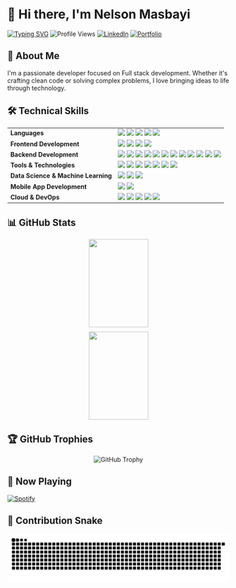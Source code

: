 # 👋 Hi there, I'm Nelson Masbayi

[![Typing SVG](https://readme-typing-svg.demolab.com?font=Fira+Code&pause=1000&width=435&lines=Full+Stack+Developer;Blockchain+Maximalist;Open+Source+Enthusiast;Always+Learning,+Always+Curious)](https://git.io/typing-svg)
![Profile Views](https://komarev.com/ghpvc/?username=NMsby&color=brightgreen)
[![LinkedIn](https://img.shields.io/badge/LinkedIn-Connect-blue.svg?logo=linkedin&logoColor=white)](https://www.linkedin.com/in/nmsby/)
[![Portfolio](https://img.shields.io/badge/Portfolio-Visit-success.svg?color=800080)](https://nelsonmasbayi.vercel.app/)
## 🚀 About Me
I'm a passionate developer focused on Full stack development. Whether it's crafting clean code or solving complex problems, I love bringing ideas to life through technology.

<!-- ### 💡 What I Do
- 🔭 Currently working on Data Science/AI
- 🌱 Learning Python
- 👯 Looking to collaborate on anything and everything!
- 💬 Ask me about...
-->
## 🛠️ Technical Skills

<table>
  <tr>
    <td><strong>Languages</strong></td>
    <td>
      <img src="https://img.shields.io/badge/Python-3776AB?style=for-the-badge&logo=python&logoColor=white" />
      <img src="https://img.shields.io/badge/JavaScript-F7DF1E?style=for-the-badge&logo=javascript&logoColor=black" />
      <img src="https://img.shields.io/badge/TypeScript-007ACC?style=for-the-badge&logo=typescript&logoColor=white" />
      <img src="https://img.shields.io/badge/PHP-777BB4?style=for-the-badge&logo=php&logoColor=white" />
  <!--       <img src="https://img.shields.io/badge/C++-00599C?style=for-the-badge&logo=cplusplus&logoColor=white" />
      <img src="https://img.shields.io/badge/Java-007396?style=for-the-badge&logo=java&logoColor=white" /> -->
  <!--       <img src="https://img.shields.io/badge/Dart-0175C2?style=for-the-badge&logo=dart&logoColor=white" /> -->
      <img src="https://img.shields.io/badge/Kotlin-0095D5?style=for-the-badge&logo=kotlin&logoColor=white" />
  <!--       <img src="https://img.shields.io/badge/MATLAB-0076A8?style=for-the-badge&logo=mathworks&logoColor=white" /> -->
    </td>
  </tr>

  <tr>
    <td><strong>Frontend Development</strong></td>
    <td>
      <img src="https://img.shields.io/badge/React-20232A?style=for-the-badge&logo=react&logoColor=61DAFB" />
      <img src="https://img.shields.io/badge/Next.js-000000?style=for-the-badge&logo=next.js&logoColor=white" />
<!--       <img src="https://img.shields.io/badge/Vue.js-4FC08D?style=for-the-badge&logo=vue.js&logoColor=white" /> -->
<!--       <img src="https://img.shields.io/badge/React_Native-20232A?style=for-the-badge&logo=react&logoColor=61DAFB" /> -->
      <img src="https://img.shields.io/badge/Tailwind_CSS-38B2AC?style=for-the-badge&logo=tailwind-css&logoColor=white" />
      <img src="https://img.shields.io/badge/HTML5-E34F26?style=for-the-badge&logo=html5&logoColor=white" />
<!--       <img src="https://img.shields.io/badge/Chart.js-F5788D?style=for-the-badge&logo=chartdotjs&logoColor=white" /> -->
<!--       <img src="https://img.shields.io/badge/Framer-0055FF?style=for-the-badge&logo=framer&logoColor=white" /> -->
    </td>
  </tr>

  <tr>
    <td><strong>Backend Development</strong></td>
    <td>
      <img src="https://img.shields.io/badge/Node.js-43853D?style=for-the-badge&logo=node.js&logoColor=white" />
      <img src="https://img.shields.io/badge/Express.js-404D59?style=for-the-badge" />
      <img src="https://img.shields.io/badge/Laravel-FF2D20?style=for-the-badge&logo=laravel&logoColor=white" />
      <img src="https://img.shields.io/badge/CodeIgniter-DD4814?style=for-the-badge&logo=codeigniter&logoColor=white" />
      <img src="https://img.shields.io/badge/Flask-000000?style=for-the-badge&logo=flask&logoColor=white" />
      <img src="https://img.shields.io/badge/Nginx-009639?style=for-the-badge&logo=nginx&logoColor=white" />
      <img src="https://img.shields.io/badge/Firebase-FFCA28?style=for-the-badge&logo=firebase&logoColor=black" />
      <img src="https://img.shields.io/badge/MongoDB-47A248?style=for-the-badge&logo=mongodb&logoColor=white" />
      <img src="https://img.shields.io/badge/PostgreSQL-316192?style=for-the-badge&logo=postgresql&logoColor=white" />
      <img src="https://img.shields.io/badge/MySQL-4479A1?style=for-the-badge&logo=mysql&logoColor=white" />
      <img src="https://img.shields.io/badge/SQLite-003B57?style=for-the-badge&logo=sqlite&logoColor=white" />
      <img src="https://img.shields.io/badge/Redis-DC382D?style=for-the-badge&logo=redis&logoColor=white" />
    </td>
  </tr>

  <tr>
    <td><strong>Tools & Technologies</strong></td>
    <td>
      <img src="https://img.shields.io/badge/Git-F05032?style=for-the-badge&logo=git&logoColor=white" />
      <img src="https://img.shields.io/badge/Linux-FCC624?style=for-the-badge&logo=linux&logoColor=black" />
      <img src="https://img.shields.io/badge/VS_Code-007ACC?style=for-the-badge&logo=visual-studio-code&logoColor=white" />
      <img src="https://img.shields.io/badge/Postman-FF6C37?style=for-the-badge&logo=postman&logoColor=white" />
      <img src="https://img.shields.io/badge/Figma-F24E1E?style=for-the-badge&logo=figma&logoColor=white" />
      <img src="https://img.shields.io/badge/Selenium-43B02A?style=for-the-badge&logo=selenium&logoColor=white" />
      <img src="https://img.shields.io/badge/Arduino-00979D?style=for-the-badge&logo=arduino&logoColor=white" />
    </td>
  </tr>

  <tr>
    <td><strong>Data Science & Machine Learning</strong></td>
    <td>
      <img src="https://img.shields.io/badge/Pandas-150458?style=for-the-badge&logo=pandas&logoColor=white" />
      <img src="https://img.shields.io/badge/Seaborn-3B4D61?style=for-the-badge&logo=python&logoColor=white" />
      <img src="https://img.shields.io/badge/Scikit--learn-F7931E?style=for-the-badge&logo=scikit-learn&logoColor=white" />
    </td>
  </tr>

  <tr>
    <td><strong>Mobile App Development</strong></td>
    <td>
<!--       <img src="https://img.shields.io/badge/Flutter-02569B?style=for-the-badge&logo=flutter&logoColor=white" /> -->
<!--       <img src="https://img.shields.io/badge/React_Native-20232A?style=for-the-badge&logo=react&logoColor=61DAFB" /> -->
      <img src="https://img.shields.io/badge/Android-3DDC84?style=for-the-badge&logo=android&logoColor=white" />
      <img src="https://img.shields.io/badge/Kotlin-0095D5?style=for-the-badge&logo=kotlin&logoColor=white" />
<!--       <img src="https://img.shields.io/badge/Dart-0175C2?style=for-the-badge&logo=dart&logoColor=white" /> -->
    </td>
  </tr>

  <tr>
    <td><strong>Cloud & DevOps</strong></td>
    <td>
      <img src="https://img.shields.io/badge/AWS-232F3E?style=for-the-badge&logo=amazon-aws&logoColor=white" />
      <img src="https://img.shields.io/badge/Azure-0078D4?style=for-the-badge&logo=microsoft-azure&logoColor=white" />
      <img src="https://img.shields.io/badge/Firebase-FFCA28?style=for-the-badge&logo=firebase&logoColor=black" />
      <img src="https://img.shields.io/badge/Docker-2496ED?style=for-the-badge&logo=docker&logoColor=white" />
      <img src="https://img.shields.io/badge/Kubernetes-326CE5?style=for-the-badge&logo=kubernetes&logoColor=white" />
    </td>
  </tr>
</table>

## 📊 GitHub Stats

<div align="center">
  <div style="display: flex; flex-wrap: wrap; justify-content: center; align-items: center; gap: 10px;">
    
  <img src="https://github-readme-stats.vercel.app/api?username=NMsby&theme=vue-dark&show_icons=true&hide_border=true&count_private=true" style="width: 45%; min-width: 300px; height: 200px; object-fit: cover;" />
  
  <img src="https://github-readme-streak-stats.herokuapp.com/?user=NMsby&theme=vue-dark&hide_border=true" style="width: 45%; min-width: 300px; height: 200px; object-fit: cover;" />
  
  
  </div>
</div>


## 🏆 GitHub Trophies

<div align="center"> 

  ![GitHub Trophy](https://github-profile-trophy.vercel.app/?username=NMsby&theme=darkhub&no-bg=true&no-frame=true)

</div>

<!-- ## 🎯 Featured Projects

### [ICT Authority Site Data Processor](https://github.com/NMsby/icta-site-data-processor.git)
A Python-based data enrichment system developed during my industrial attachment at ICT Authority Kenya. Processes site information records and fills missing data through intelligent lookups and Google Maps geocoding. 

![Project Stars](https://img.shields.io/github/stars/NMsby/icta-site-data-processor?style=social)

### [Cryptocurrency Switch bot](https://github.com/NMsby/crypto_switch_bot.git)
An automated cryptocurrency trading bot that monitors price trends via CoinGecko API and executes trades based on configurable strategies.

![Project Stars](https://img.shields.io/github/stars/NMsby/crypto_switch_bot?style=social)

### [Hardware Store Management System](https://github.com/NMsby/pecma-hardware-system.git)
A comprehensive hardware store management system with inventory, POS, customer management, and SMS notification capabilities 

![Project Stars](https://img.shields.io/github/stars/NMsby/pecma-hardware-system.git?style=social)

### [An Automated Login Script](https://github.com/NMsby/powerlearn-bot.git)
This Python bot handles scheduled login/logout cycles, simulates user activity, provides error recovery, and includes monitoring capabilities using Playwright. 

![Project Stars](https://img.shields.io/github/stars/NMsby/powerlearn-bot.git?style=social) -->

<!-- ## 📫 Let's Connect!
<div align="center">
  
  [![Email](https://img.shields.io/badge/Email-D14836?style=for-the-badge&logo=gmail&logoColor=white)](mailto:nmsby.dev@gmail.com)
  [![LinkedIn](https://img.shields.io/badge/LinkedIn-0077B5?style=for-the-badge&logo=linkedin&logoColor=white)](https://www.linkedin.com/in/nmsby/)
  [![Twitter](https://img.shields.io/badge/Twitter-1DA1F2?style=for-the-badge&logo=twitter&logoColor=white)](https://x.com/n_msby)
  [![Instagram](https://img.shields.io/badge/Instagram-E4405F?style=for-the-badge&logo=instagram&logoColor=white)](https://instagram.com/n.masbayi)
  [![WhatsApp](https://img.shields.io/badge/WhatsApp-25D366?style=for-the-badge&logo=whatsapp&logoColor=white)](https://wa.me/254759792279)
  
  [![GitHub](https://img.shields.io/badge/GitHub-181717?style=for-the-badge&logo=github&logoColor=white)](https://github.com/NMsby)
  [![Kaggle](https://img.shields.io/badge/Kaggle-20BEFF?style=for-the-badge&logo=kaggle&logoColor=white)](https://www.kaggle.com/nelsonmasbayi)
  [![Credly](https://img.shields.io/badge/Credly-FF6F00?style=for-the-badge&logo=credly&logoColor=white)](https://www.credly.com/users/nmsby)
  [![Portfolio](https://img.shields.io/badge/Portfolio-800080?style=for-the-badge&logo=firefox-browser&logoColor=white)](https://nelsonmasbayi.vercel.app)

</div> -->

## 🎵 Now Playing
[![Spotify](https://YOUR_SPOTIFY_NOWPLAYING_URL)](https://open.spotify.com/user/6h508c0c947nig9mt3emra696)

<!-- ## 📱 Latest Activity -->
<!--START_SECTION:activity-->
<!-- 1. 🔨 Contributed to [Repository Name](repository-link)
2. ⭐ Starred [Repository Name](repository-link)
3. 🗣 Commented on [Issue #123](issue-link) -->
<!--END_SECTION:activity-->

<!-- This activity section will auto-update with a GitHub Action -->

## 🐍 Contribution Snake

<picture>
  <source media="(prefers-color-scheme: dark)" srcset="https://raw.githubusercontent.com/NMsby/NMsby/output/github-snake-dark.svg" />
  <source media="(prefers-color-scheme: light)" srcset="https://raw.githubusercontent.com/NMsby/NMsby/output/github-snake.svg" />
  <img alt="github-snake" src="https://raw.githubusercontent.com/NMsby/NMsby/output/github-snake.svg" />
</picture>


